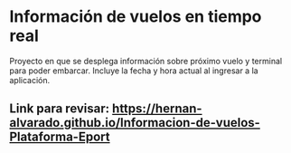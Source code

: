 # Información de vuelos en tiempo real
Proyecto en que se desplega información sobre próximo vuelo y terminal para poder embarcar.
Incluye la fecha y hora actual al ingresar a la aplicación.

## Link para revisar: https://hernan-alvarado.github.io/Informacion-de-vuelos-Plataforma-Eport
